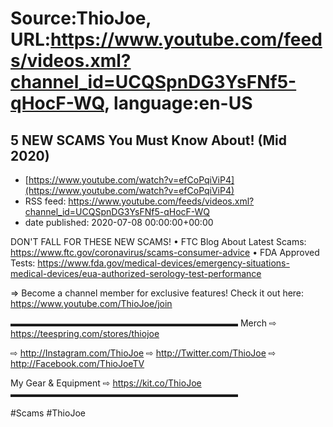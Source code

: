 # Source:ThioJoe, URL:https://www.youtube.com/feeds/videos.xml?channel_id=UCQSpnDG3YsFNf5-qHocF-WQ, language:en-US

## 5 NEW SCAMS You Must Know About! (Mid 2020)
 - [https://www.youtube.com/watch?v=efCoPqiViP4](https://www.youtube.com/watch?v=efCoPqiViP4)
 - RSS feed: https://www.youtube.com/feeds/videos.xml?channel_id=UCQSpnDG3YsFNf5-qHocF-WQ
 - date published: 2020-07-08 00:00:00+00:00

DON'T FALL FOR THESE NEW SCAMS!
• FTC Blog About Latest Scams: https://www.ftc.gov/coronavirus/scams-consumer-advice
• FDA Approved Tests: https://www.fda.gov/medical-devices/emergency-situations-medical-devices/eua-authorized-serology-test-performance

⇒ Become a channel member for exclusive features! Check it out here: https://www.youtube.com/ThioJoe/join

▬▬▬▬▬▬▬▬▬▬▬▬▬▬▬▬▬▬▬▬▬▬▬▬▬▬
Merch ⇨ https://teespring.com/stores/thiojoe

⇨ http://Instagram.com/ThioJoe
⇨ http://Twitter.com/ThioJoe
⇨ http://Facebook.com/ThioJoeTV

My Gear & Equipment ⇨ https://kit.co/ThioJoe
▬▬▬▬▬▬▬▬▬▬▬▬▬▬▬▬▬▬▬▬▬▬▬▬▬▬

#Scams #ThioJoe

